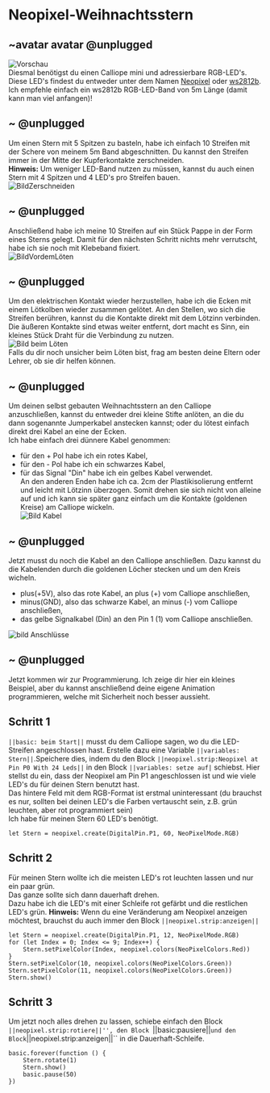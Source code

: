 # Neopixel-Weihnachtsstern
## ~avatar avatar @unplugged
![Vorschau](https://github.com/r00b1nh00d/NeopixelWeihnachtsstern/blob/master/Stern.gif?raw=true) <br>
Diesmal benötigst du einen Calliope mini und adressierbare RGB-LED's. <br>
Diese LED's findest du entweder unter dem Namen [Neopixel](https://www.google.com/search?q=neopixel+band&rlz=1C1CHBD_deDE928DE928&oq=neopi&aqs=chrome.0.69i59l3j69i57j0j69i60l3.1887j0j9&sourceid=chrome&ie=UTF-8) oder [ws2812b](https://www.ebay.de/sch/i.html?_nkw=ws2812b&_dcat=116022&_sacat=-1&vbn_id=7005777392&LH_PrefLoc=1&_fsrp=1&_sop=15). Ich empfehle einfach ein ws2812b RGB-LED-Band von 5m Länge (damit kann man viel anfangen)! 

## ~ @unplugged
Um einen Stern mit 5 Spitzen zu basteln, habe ich einfach 10 Streifen mit der Schere von meinem 5m Band abgeschnitten. Du kannst den Streifen immer in der Mitte der Kupferkontakte zerschneiden. <br>
**Hinweis:** Um weniger LED-Band nutzen zu müssen, kannst du auch einen Stern mit 4 Spitzen und 4 LED's pro Streifen bauen. <br>
![BildZerschneiden](https://github.com/r00b1nh00d/NeopixelWeihnachtsstern/blob/master/StreifenSchneiden.jpeg?raw=true)

## ~ @unplugged
Anschließend habe ich meine 10 Streifen auf ein Stück Pappe in der Form eines Sterns gelegt. Damit für den nächsten Schritt nichts mehr verrutscht, habe ich sie noch mit Klebeband fixiert.<br>
![BildVordemLöten](https://github.com/r00b1nh00d/NeopixelWeihnachtsstern/blob/master/festkleben2.jpg?raw=true)

## ~ @unplugged
Um den elektrischen Kontakt wieder herzustellen, habe ich die Ecken mit einem Lötkolben wieder zusammen gelötet. An den Stellen, wo sich die Streifen berühren, kannst du die Kontakte direkt mit dem Lötzinn verbinden.<br>
Die äußeren Kontakte sind etwas weiter entfernt, dort macht es Sinn, ein kleines Stück Draht für die Verbindung zu nutzen. <br>
 ![Bild beim Löten](https://github.com/r00b1nh00d/NeopixelWeihnachtsstern/blob/master/EckeLoeten.jpg?raw=true)    <br>
Falls du dir noch unsicher beim Löten bist, frag am besten deine Eltern oder Lehrer, ob sie dir helfen können.



## ~ @unplugged
Um deinen selbst gebauten Weihnachtsstern an den Calliope anzuschließen, kannst du entweder drei kleine Stifte anlöten, an die du dann sogenannte Jumperkabel anstecken kannst; oder du lötest einfach direkt drei Kabel an eine der Ecken. <br>
Ich habe einfach drei dünnere Kabel genommen: <br>
- für den + Pol habe ich ein rotes Kabel, <br>
- für den - Pol habe ich ein schwarzes Kabel, <br>
- für das Signal "Din" habe ich ein gelbes Kabel verwendet. <br>
An den anderen Enden habe ich ca. 2cm der Plastikisolierung entfernt und leicht mit Lötzinn überzogen. Somit drehen sie sich nicht von alleine auf und ich kann sie später ganz einfach um die Kontakte (goldenen Kreise) am Calliope wickeln. <br>
![Bild Kabel](https://github.com/r00b1nh00d/NeopixelWeihnachtsstern/blob/master/Kabel.jpg?raw=true)


## ~ @unplugged
Jetzt musst du noch die Kabel an den Calliope anschließen. Dazu kannst du die Kabelenden durch die goldenen Löcher stecken und um den Kreis wicheln.<br>
- plus(+5V), also das rote Kabel, an plus (+) vom Calliope anschließen, <br>
- minus(GND), also das schwarze Kabel, an minus (-) vom Calliope anschließen, <br>
- das gelbe Signalkabel (Din) an den Pin 1 (1) vom Calliope anschließen. <br>

![bild Anschlüsse](https://github.com/r00b1nh00d/NeopixelWeihnachtsstern/blob/master/Anschluss.jpg?raw=true)

## ~ @unplugged
Jetzt kommen wir zur Programmierung. Ich zeige dir hier ein kleines Beispiel, aber du kannst anschließend deine eigene Animation programmieren, welche mit Sicherheit noch besser aussieht.

## Schritt 1
``||basic: beim Start||`` musst du dem Calliope sagen, wo du die LED-Streifen angeschlossen hast. Erstelle dazu eine Variable ``||variables: Stern||``.Speichere dies, indem du den Block ``||neopixel.strip:Neopixel at Pin P0 With 24 Leds||`` in den Block ``||variables: setze auf|`` schiebst. Hier stellst du ein, dass der Neopixel am Pin P1 angeschlossen ist und wie viele LED's du für deinen Stern benutzt hast. <br>
Das hintere Feld mit dem RGB-Format ist erstmal uninteressant (du brauchst es nur, sollten bei deinen LED's die Farben vertauscht sein, z.B. grün leuchten, aber rot programmiert sein) <br>
Ich habe für meinen Stern 60 LED's benötigt.
```blocks
let Stern = neopixel.create(DigitalPin.P1, 60, NeoPixelMode.RGB)

``` 

## Schritt 2
Für meinen Stern wollte ich die meisten LED's rot leuchten lassen und nur ein paar grün. <br>
Das ganze sollte sich dann dauerhaft drehen.<br>
Dazu habe ich die LED's mit einer Schleife rot gefärbt und die restlichen 
LED's grün.
**Hinweis:** Wenn du eine Veränderung am Neopixel anzeigen möchtest, brauchst du auch immer den Block ``||neopixel.strip:anzeigen||``

```block
let Stern = neopixel.create(DigitalPin.P1, 12, NeoPixelMode.RGB)
for (let Index = 0; Index <= 9; Index++) {
    Stern.setPixelColor(Index, neopixel.colors(NeoPixelColors.Red))
}
Stern.setPixelColor(10, neopixel.colors(NeoPixelColors.Green))
Stern.setPixelColor(11, neopixel.colors(NeoPixelColors.Green))
Stern.show()
```


## Schritt 3
Um jetzt noch alles drehen zu lassen, schiebe einfach den Block ``||neopixel.strip:rotiere||'', den Block ``||basic:pausiere||`` und den Block ``||neopixel.strip:anzeigen||`` in die Dauerhaft-Schleife.

```blocks
basic.forever(function () {
    Stern.rotate(1)
    Stern.show()
    basic.pause(50)
})
```

